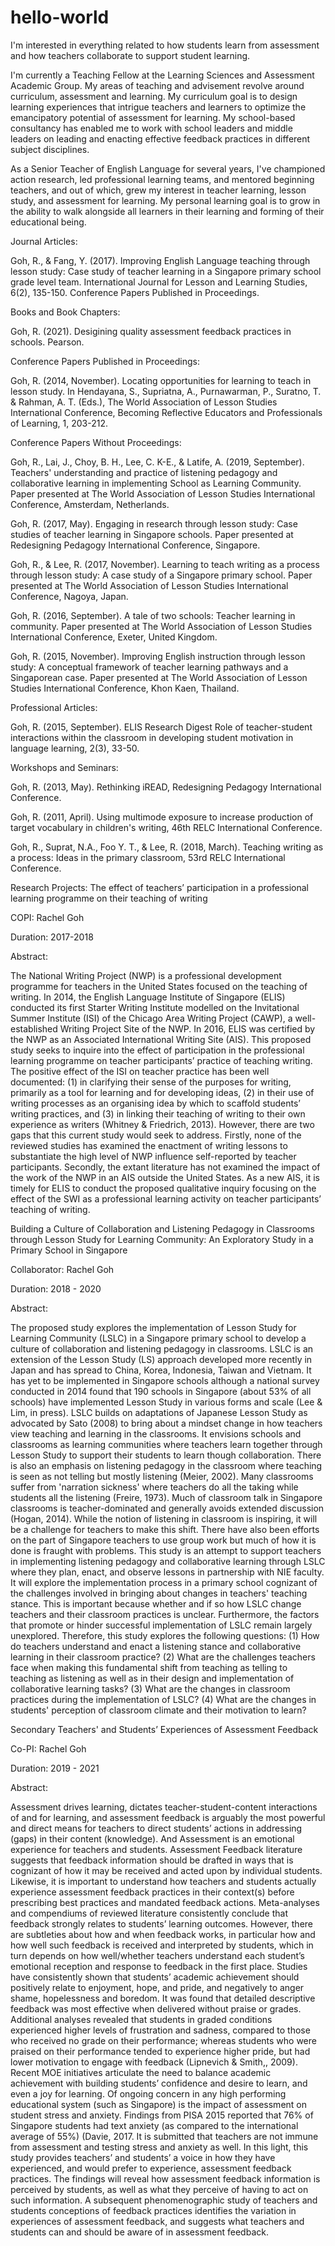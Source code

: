 # hello-world

I'm interested in everything related to how students learn from assessment and how teachers collaborate to support student learning. 

I'm currently a Teaching Fellow at the Learning Sciences and Assessment Academic Group. My areas of teaching and advisement revolve around curriculum, assessment and learning. My curriculum goal is to design learning experiences that intrigue teachers and learners to optimize the emancipatory potential of assessment for learning. My school-based consultancy has enabled me to work with school leaders and middle leaders on leading and enacting effective feedback practices in different subject disciplines.

As a Senior Teacher of English Language for several years, I've championed action research, led professional learning teams, and mentored beginning teachers, and out of which, grew my interest in teacher learning, lesson study, and assessment for learning. My personal learning goal is to grow in the ability to walk alongside all learners in their learning and forming of their educational being.

Journal Articles:

Goh, R., & Fang, Y. (2017). Improving English Language teaching through lesson study: Case study of teacher learning in a Singapore primary school grade level team. International Journal for Lesson and Learning Studies, 6(2), 135-150.
Conference Papers Published in Proceedings.

Books and Book Chapters:

Goh, R. (2021). Desigining quality assessment feedback practices in schools. Pearson.

Conference Papers Published in Proceedings:

Goh, R. (2014, November). Locating opportunities for learning to teach in lesson study. In Hendayana, S., Supriatna, A., Purnawarman, P., Suratno, T. & Rahman, A. T. (Eds.), The World Association of Lesson Studies International Conference, Becoming Reflective Educators and Professionals of Learning, 1, 203-212.

Conference Papers Without Proceedings:

Goh, R., Lai, J., Choy, B. H., Lee, C. K-E., & Latife, A. (2019, September). Teachers' understanding and practice of listening pedagogy and collaborative learning in implementing School as Learning Community. Paper presented at The World Association of Lesson Studies International Conference, Amsterdam, Netherlands.

Goh, R. (2017, May). Engaging in research through lesson study: Case studies of teacher learning in Singapore schools. Paper presented at Redesigning Pedagogy International Conference, Singapore.

Goh, R., & Lee, R. (2017, November). Learning to teach writing as a process through lesson study: A case study of a Singapore primary school. Paper presented at The World Association of Lesson Studies International Conference, Nagoya, Japan.

Goh, R. (2016, September). A tale of two schools: Teacher learning in community. Paper presented at The World Association of Lesson Studies International Conference, Exeter, United Kingdom.

Goh, R. (2015, November). Improving English instruction through lesson study: A conceptual framework of teacher learning pathways and a Singaporean case. Paper presented at The World Association of Lesson Studies International Conference, Khon Kaen, Thailand.

Professional Articles:

Goh, R. (2015, September). ELIS Research Digest Role of teacher-student interactions within the classroom in developing student motivation in language learning, 2(3), 33-50.

Workshops and Seminars:

Goh, R. (2013, May). Rethinking iREAD, Redesigning Pedagogy International Conference.

Goh, R. (2011, April). Using multimode exposure to increase production of target vocabulary in children's writing, 46th RELC International Conference.

Goh, R., Suprat, N.A., Foo Y. T., & Lee, R. (2018, March). Teaching writing as a process: Ideas in the primary classroom, 53rd RELC International Conference.

Research Projects:
The effect of teachers’ participation in a professional learning programme on their teaching of writing

COPI: Rachel Goh

Duration: 2017-2018

Abstract:

The National Writing Project (NWP) is a professional development programme for teachers in the United States focused on the teaching of writing. In 2014, the English Language Institute of Singapore (ELIS) conducted its first Starter Writing Institute modelled on the Invitational Summer Institute (ISI) of the Chicago Area Writing Project (CAWP), a well-established Writing Project Site of the NWP. In 2016, ELIS was certified by the NWP as an Associated International Writing Site (AIS). This proposed study seeks to inquire into the effect of participation in the professional learning programme on teacher participants’ practice of teaching writing. The positive effect of the ISI on teacher practice has been well documented: (1) in clarifying their sense of the purposes for writing, primarily as a tool for learning and for developing ideas, (2) in their use of writing processes as an organising idea by which to scaffold students’ writing practices, and (3) in linking their teaching of writing to their own experience as writers (Whitney & Friedrich, 2013). However, there are two gaps that this current study would seek to address.  Firstly, none of the reviewed studies has examined the enactment of writing lessons to substantiate the high level of NWP influence self-reported by teacher participants. Secondly, the extant literature has not examined the impact of the work of the NWP in an AIS outside the United States. As a new AIS, it is timely for ELIS to conduct the proposed qualitative inquiry focusing on the effect of the SWI as a professional learning activity on teacher participants’ teaching of writing.

Building a Culture of Collaboration and Listening Pedagogy in Classrooms through Lesson Study for Learning Community: An Exploratory Study in a Primary School in Singapore

Collaborator: Rachel Goh

Duration: 2018 - 2020

Abstract: 

The proposed study explores the implementation of Lesson Study for Learning Community (LSLC) in a Singapore primary school to develop a culture of collaboration and listening pedagogy in classrooms. LSLC is an extension of the Lesson Study (LS) approach developed more recently in Japan and has spread to China, Korea, Indonesia, Taiwan and Vietnam. It has yet to be implemented in Singapore schools although a national survey conducted in 2014 found that 190 schools in Singapore (about 53% of all schools) have implemented Lesson Study in various forms and scale (Lee & Lim, in press). LSLC builds on adaptations of Japanese Lesson Study as advocated by Sato (2008) to bring about a mindset change in how teachers view teaching and learning in the classrooms. It envisions schools and classrooms as learning communities where teachers learn together through Lesson Study to support their students to learn though collaboration. There is also an emphasis on listening pedagogy in the classroom where teaching is seen as not telling but mostly listening (Meier, 2002). Many classrooms suffer from 'narration sickness' where teachers do all the taking while students all the listening (Freire, 1973). Much of classroom talk in Singapore classrooms is teacher-dominated and generally avoids extended discussion (Hogan, 2014). While the notion of listening in classroom is inspiring, it will be a challenge for teachers to make this shift. There have also been efforts on the part of Singapore teachers to use group work but much of how it is done is fraught with problems. This study is an attempt to support teachers in implementing listening pedagogy and collaborative learning through LSLC where they plan, enact, and observe lessons in partnership with NIE faculty. It will explore the implementation process in a primary school cognizant of the challenges involved in bringing about changes in teachers' teaching stance. This is important because whether and if so how LSLC change teachers and their classroom practices is unclear. Furthermore, the factors that promote or hinder successful implementation of LSLC remain largely unexplored. Therefore, this study explores the following questions: (1) How do teachers understand and enact a listening stance and collaborative learning in their classroom practice? (2) What are the challenges teachers face when making this fundamental shift from teaching as telling to teaching as listening as well as in their design and implementation of collaborative learning tasks? (3) What are the changes in classroom practices during the implementation of LSLC? (4) What are the changes in students' perception of classroom climate and their motivation to learn?  


Secondary Teachers' and Students’ Experiences of Assessment Feedback

Co-PI: Rachel Goh

Duration: 2019 - 2021

Abstract: 

Assessment drives learning, dictates teacher-student-content interactions of and for learning, and assessment feedback is arguably the most powerful and direct means for teachers to direct students’ actions in addressing (gaps) in their content (knowledge). And Assessment is an emotional experience for teachers and students. Assessment Feedback literature suggests that feedback information should be drafted in ways that is cognizant of how it may be received and acted upon by individual students. Likewise, it is important to understand how teachers and students actually experience assessment feedback practices in their context(s) before prescribing best practices and mandated feedback actions. Meta-analyses and compendiums of reviewed literature consistently conclude that feedback strongly relates to students’ learning outcomes. However, there are subtleties about how and when feedback works, in particular how and how well such feedback is received and interpreted by students, which in turn depends on how well/whether teachers understand each student’s emotional reception and response to feedback in the first place. Studies have consistently shown that students’ academic achievement should positively relate to enjoyment, hope, and pride, and negatively to anger shame, hopelessness and boredom. It was found that detailed descriptive feedback was most effective when delivered without praise or grades. Additional analyses revealed that students in graded conditions experienced higher levels of frustration and sadness, compared to those who received no grade on their performance; whereas students who were praised on their performance tended to experience higher pride, but had lower motivation to engage with feedback (Lipnevich & Smith,, 2009). Recent MOE initiatives articulate the need to balance academic achievement with building students’ confidence and desire to learn, and even a joy for learning. Of ongoing concern in any high performing educational system (such as Singapore) is the impact of assessment on student stress and anxiety. Findings from PISA 2015 reported that 76% of Singapore students had text anxiety (as compared to the international average of 55%) (Davie, 2017. It is submitted that teachers are not immune from assessment and testing stress and anxiety as well. In this light, this study provides teachers’ and students’ a voice in how they have experienced, and would prefer to experience, assessment feedback practices. The findings will reveal how assessment feedback information is perceived by students, as well as what they perceive of having to act on such information. A subsequent phenomenographic study of teachers and students conceptions of feedback practices identifies the variation in experiences of assessment feedback, and suggests what teachers and students can and should be aware of in assessment feedback.
